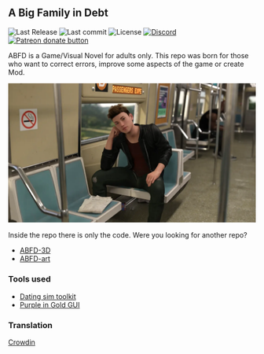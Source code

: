 ## A Big Family in Debt
![Last Release](https://img.shields.io/github/v/release/DonRP/ABFD)
![Last commit](https://img.shields.io/github/last-commit/DonRP/ABFD)
![License](https://img.shields.io/github/license/DonRP/ABFD)
<span class="discord">
<a href="https://discord.gg/HFfeJKR" title="Discord"><img src="https://img.shields.io/discord/688162156151439536" alt="Discord" /></a>
</span>
<span class="badge-patreon">
<a href="https://patreon.com/DRincs" title="Donate to this project using Patreon"><img src="https://img.shields.io/badge/patreon-donate-yellow.svg" alt="Patreon donate button" /></a>
</span>

ABFD is a Game/Visual Novel for adults only. This repo was born for those who want to correct errors, improve some aspects of the game or create Mod.

![alt text](https://github.com/DonRP/ABFD/blob/master/game/gui/main_menu.webp "Main menu")

Inside the repo there is only the code. Were you looking for another repo?
- [ABFD-3D](https://github.com/DonRP/ABFD-3D)
- [ABFD-art](https://github.com/DonRP/ABFD-art)

### Tools used
- [Dating sim toolkit](https://github.com/DonRP/DS-toolkit)
- [Purple in Gold GUI](https://github.com/DonRP/PG-GUI)

### Translation
[Crowdin](https://crowdin.com/project/ABFD)
